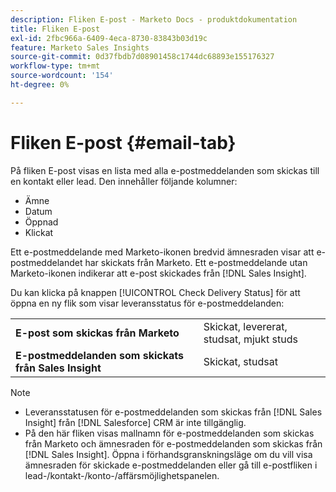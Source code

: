 ```yaml
---
description: Fliken E-post - Marketo Docs - produktdokumentation
title: Fliken E-post
exl-id: 2fbc966a-6409-4eca-8730-83843b03d19c
feature: Marketo Sales Insights
source-git-commit: 0d37fbdb7d08901458c1744dc68893e155176327
workflow-type: tm+mt
source-wordcount: '154'
ht-degree: 0%

---
```


# Fliken E-post {#email-tab}

På fliken E-post visas en lista med alla e-postmeddelanden som skickas till en kontakt eller lead. Den innehåller följande kolumner:

* Ämne
* Datum
* Öppnad
* Klickat

Ett e-postmeddelande med Marketo-ikonen bredvid ämnesraden visar att e-postmeddelandet har skickats från Marketo. Ett e-postmeddelande utan Marketo-ikonen indikerar att e-post skickades från [!DNL Sales Insight].

Du kan klicka på knappen [!UICONTROL Check Delivery Status] för att öppna en ny flik som visar leveransstatus för e-postmeddelanden:

<table> 
 <tbody>
  <tr>
   <td><strong>E-post som skickas från Marketo</strong></td>
   <td>Skickat, levererat, studsat, mjukt studs</td>
  </tr>
  <tr>
   <td><strong>E-postmeddelanden som skickats från Sales Insight</strong></td>
   <td>Skickat, studsat</td>
  </tr>
 </tbody>
</table>

>[!NOTE]
>
>* Leveransstatusen för e-postmeddelanden som skickas från [!DNL Sales Insight] från [!DNL Salesforce] CRM är inte tillgänglig.
>* På den här fliken visas mallnamn för e-postmeddelanden som skickas från Marketo och ämnesraden för e-postmeddelanden som skickas från [!DNL Sales Insight]. Öppna i förhandsgranskningsläge om du vill visa ämnesraden för skickade e-postmeddelanden eller gå till e-postfliken i lead-/kontakt-/konto-/affärsmöjlighetspanelen.
